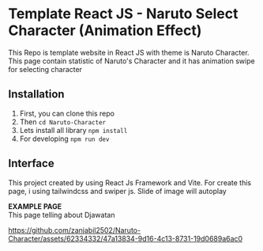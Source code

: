 # Template React JS - Naruto Select Character (Animation Effect)

This Repo is template website in React JS with theme is Naruto Character. This page contain statistic of Naruto's
Character and it has animation swipe for selecting character


## Installation

1. First, you can clone this repo
2. Then `cd Naruto-Character`
3. Lets install all library `npm install`
4. For developing `npm run dev`

## Interface

This project created by using React Js Framework and Vite.
For create this page, i using tailwindcss and swiper js. Slide of image will autoplay

**EXAMPLE PAGE**
<br/>This page telling about Djawatan

https://github.com/zanjabil2502/Naruto-Character/assets/62334332/47a13834-9d16-4c13-8731-19d0689a6ac0


